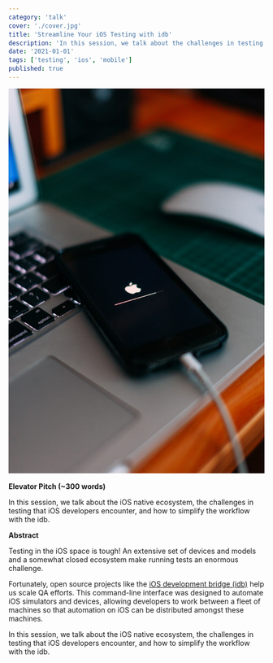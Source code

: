 ```yaml
---
category: 'talk'
cover: './cover.jpg'
title: 'Streamline Your iOS Testing with idb'
description: 'In this session, we talk about the challenges in testing that iOS developers encounter and how to simplify the workflow with the idb.'
date: '2021-01-01'
tags: ['testing', 'ios', 'mobile']
published: true
---
```

![iphone](./cover.jpg)

**Elevator Pitch (~300 words)**

In this session, we talk about the iOS native ecosystem, the challenges in testing that iOS developers encounter, and how to simplify the workflow with the idb.

**Abstract**
 
Testing in the iOS space is tough! An extensive set of devices and models and a somewhat closed ecosystem make running tests an enormous challenge. 

Fortunately, open source projects like the [iOS development bridge (idb)](https://fbidb.io/) help us scale QA efforts. This command-line interface was designed to automate iOS simulators and devices, allowing developers to work between a fleet of machines so that automation on iOS can be distributed amongst these machines. 

In this session, we talk about the iOS native ecosystem, the challenges in testing that iOS developers encounter, and how to simplify the workflow with the idb.